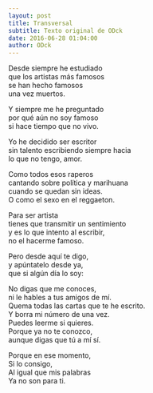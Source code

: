 ```yaml
---
layout: post
title: Transversal
subtitle: Texto original de ODck
date: 2016-06-28 01:04:00
author: ODck
---
```


Desde siempre he estudiado   
que los artistas más famosos  
se han hecho famosos  
una vez muertos. 

Y siempre me he preguntado   
por qué aún no soy famoso   
si hace tiempo que no vivo.  

Yo he decidido ser escritor  
sin talento escribiendo siempre hacia  
lo que no tengo, amor.  

Como todos esos raperos  
cantando sobre política y marihuana  
cuando se quedan sin ideas.  
O como el sexo en el reggaeton.  

Para ser artista   
tienes que transmitir un sentimiento   
y es lo que intento al escribir,   
no el hacerme famoso. 

Pero desde aquí te digo,  
y apúntatelo desde ya,  
que si algún día lo soy:  

No digas que me conoces,  
ni le hables a tus amigos de mí.  
Quema todas las cartas que te he escrito.  
Y borra mi número de una vez.  
Puedes leerme si quieres.  
Porque ya no te conozco,  
aunque digas que tú a mí sí.

Porque en ese momento,  
Si lo consigo,  
Al igual que mis palabras  
Ya no son para ti.  